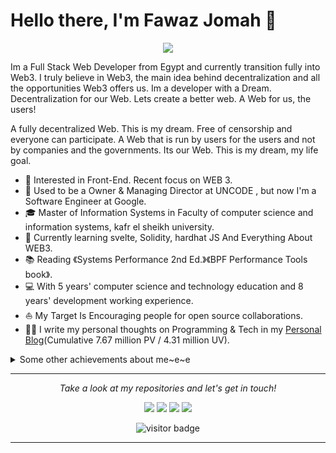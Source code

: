 # **Hello there, I'm Fawaz Jomah** 👋

<p align="center"><img src="https://github.com/fawaz404dev/fawaz404dev/blob/main/icons/header-banner.gif" /></p>

Im a Full Stack Web Developer from Egypt and currently transition fully into Web3. I truly believe in Web3, the main idea behind decentralization and all the opportunities Web3 offers us. Im a developer with a Dream. Decentralization for our Web. Lets create a better web. A Web for us, the users!

A fully decentralized Web. This is my dream. Free of censorship and everyone can participate. A Web that is run by users for the users and not by companies and the governments. Its our Web. This is my dream, my life goal.

* 🧐   Interested in Front-End. Recent focus on WEB 3.
* 💼   Used to be a Owner & Managing Director at UNCODE , but now I'm a Software Engineer at Google.
* 🎓   Master of Information Systems in Faculty of computer science and information systems, kafr el sheikh university.
* 🌱   Currently learning svelte, Solidity, hardhat JS And Everything About WEB3.
* 📚   Reading 《Systems Performance 2nd Ed.》《BPF Performance Tools book》.
* 💻   With 5 years' computer science and technology education and 8 years' development working experience.
* ⛵   My Target Is Encouraging people for open source collaborations.
* ✍🏻   I write my personal thoughts on Programming & Tech in my [Personal Blog](https://www.blog.fawaz.engineer/)(Cumulative 7.67 million PV / 4.31 million UV).

<details>
  <summary>Some other achievements about me~e~e</summary>
  <br>


* 👑   Some GitHub statistical reports:

<p align="center">
<img align="center" src="https://github-readme-stats.vercel.app/api/top-langs/?username=halfrost&hide_langs_below=1&theme=default&line_height=27&layout=compact" />
<img align="center" src="https://github-readme-stats.vercel.app/api?username=halfrost&show_icons=true&count_private=true&include_all_commits=true&line_height=21" alt="halfrost's Github Stats" />
<img align="center" src="https://github-profile-trophy.vercel.app/?username=halfrost&column=7" alt="halfrost's Github Trophy" />
<img align="center" src="https://github.com/halfrost/halfrost/raw/master/timeline-drop/output/dropped-timeline-halfrost.gif" />
</p>

</details>
  
<hr>
<p align="center">
  <i>Take a look at my repositories and let's get in touch!</i>

<p align="center">
<a href= "https://blog.fawaz.engineer/"><img src="https://img.icons8.com/material-outlined/27/000000/ball-point-pen.png"/></a>
<a href= "https://www.linkedin.com/in/fawaz404dev/"><img src="https://img.icons8.com/material-outlined/30/000000/linkedin.png"/></a>
<a href= "https://twitter.com/fawaz404dev"><img src="https://img.icons8.com/material-outlined/30/000000/twitter.png"/></a>
<a href= "https://fawaz.engineer"><img src="https://img.icons8.com/material-outlined/27/000000/geography.png"/></a>
</p>

<p  align="center">
<!--<img src="https://visitor-badge.glitch.me/badge?page_id=halfrost.halfrost" alt="visitor badge"/>-->
<img src="https://visitor-badge.laobi.icu/badge?page_id=halfrost.halfrost" alt="visitor badge"/>       
</p>

</p>

---
